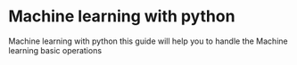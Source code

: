 # Machine learning with python
 Machine learning with python this guide will help you to handle the Machine learning basic operations
